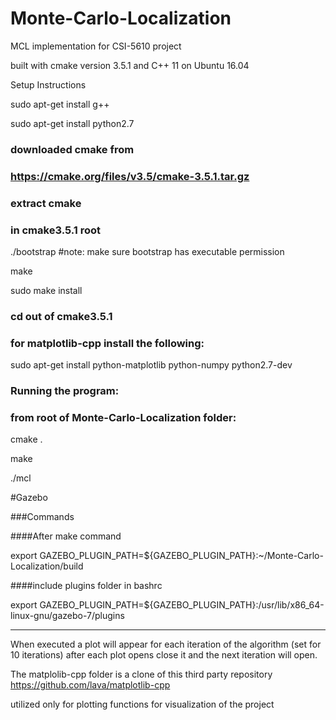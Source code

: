 # Monte-Carlo-Localization 
MCL implementation for CSI-5610 project

built with cmake version 3.5.1 and C++ 11
on Ubuntu 16.04

Setup Instructions

sudo apt-get install g++

sudo apt-get install python2.7

### downloaded cmake from

### https://cmake.org/files/v3.5/cmake-3.5.1.tar.gz

### extract cmake
 
### in cmake3.5.1 root

./bootstrap #note: make sure bootstrap has executable permission 

make

sudo make install

### cd out of cmake3.5.1

### for matplotlib-cpp install the following:

sudo apt-get install python-matplotlib python-numpy python2.7-dev

### Running the program:

### from root of Monte-Carlo-Localization folder:

cmake .

make

./mcl


#Gazebo

###Commands

####After make command

export GAZEBO_PLUGIN_PATH=${GAZEBO_PLUGIN_PATH}:~/Monte-Carlo-Localization/build

####include plugins folder in bashrc

export GAZEBO_PLUGIN_PATH=${GAZEBO_PLUGIN_PATH}:/usr/lib/x86_64-linux-gnu/gazebo-7/plugins




- - - - - - - - - - - - - - - - - - - - - - -
When executed a plot will appear for each iteration of the algorithm (set for 10 iterations)
after each plot opens close it and the next iteration will open.


The matplolib-cpp folder is a clone of this third party repository
https://github.com/lava/matplotlib-cpp

utilized only for plotting functions for visualization of the project
